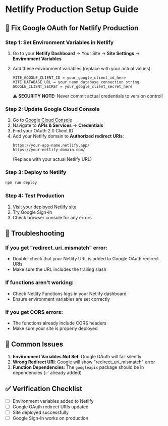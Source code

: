 # Netlify Production Setup Guide

## 🚀 Fix Google OAuth for Netlify Production

### Step 1: Set Environment Variables in Netlify

1. Go to your **Netlify Dashboard** → Your Site → **Site Settings** → **Environment Variables**

2. Add these environment variables (replace with your actual values):
   ```
   VITE_GOOGLE_CLIENT_ID = your_google_client_id_here
   VITE_DATABASE_URL = your_neon_database_connection_string
   GOOGLE_CLIENT_SECRET = your_google_client_secret_here
   ```
   
   **⚠️ SECURITY NOTE:** Never commit actual credentials to version control!

### Step 2: Update Google Cloud Console

1. Go to [Google Cloud Console](https://console.cloud.google.com/)
2. Navigate to **APIs & Services** → **Credentials**
3. Find your OAuth 2.0 Client ID
4. Add your Netlify domain to **Authorized redirect URIs**:
   ```
   https://your-app-name.netlify.app/
   https://your-netlify-domain.com/
   ```
   (Replace with your actual Netlify URL)

### Step 3: Deploy to Netlify

```bash
npm run deploy
```

### Step 4: Test Production

1. Visit your deployed Netlify site
2. Try Google Sign-In
3. Check browser console for any errors

## 🔧 Troubleshooting

### If you get "redirect_uri_mismatch" error:
- Double-check that your Netlify URL is added to Google OAuth redirect URIs
- Make sure the URL includes the trailing slash

### If functions aren't working:
- Check Netlify Functions logs in your Netlify dashboard
- Ensure environment variables are set correctly

### If you get CORS errors:
- The functions already include CORS headers
- Make sure your site is properly deployed

## 📝 Common Issues

1. **Environment Variables Not Set**: Google OAuth will fail silently
2. **Wrong Redirect URI**: Google will show "redirect_uri_mismatch" error
3. **Function Dependencies**: The `googleapis` package should be in dependencies (✅ already added)

## ✅ Verification Checklist

- [ ] Environment variables added to Netlify
- [ ] Google OAuth redirect URIs updated
- [ ] Site deployed successfully
- [ ] Google Sign-In works on production 